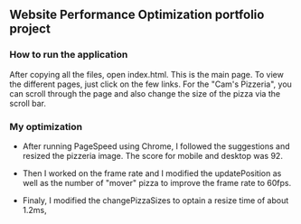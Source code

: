## Website Performance Optimization portfolio project

### How to run the application

After copying all the files, open index.html. This is the main page.
To view the different pages, just click on the few links.
For the "Cam's Pizzeria", you can scroll through the page and also change the size of the pizza via the scroll bar.

### My optimization

* After running PageSpeed using Chrome, I followed the suggestions and resized the pizzeria image. The score for mobile and desktop was 92.

* Then I worked on the frame rate and I modified the updatePosition as well as the number of "mover" pizza to improve the frame rate to 60fps.

* Finaly, I modified the changePizzaSizes to optain a resize time of about 1.2ms,
